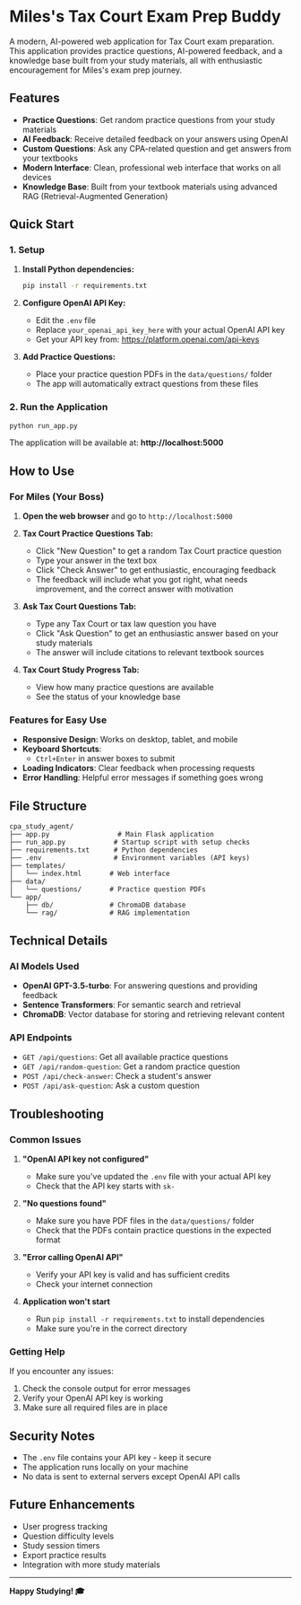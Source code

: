 # Miles's Tax Court Exam Prep Buddy

A modern, AI-powered web application for Tax Court exam preparation. This application provides practice questions, AI-powered feedback, and a knowledge base built from your study materials, all with enthusiastic encouragement for Miles's exam prep journey.

## Features

- **Practice Questions**: Get random practice questions from your study materials
- **AI Feedback**: Receive detailed feedback on your answers using OpenAI
- **Custom Questions**: Ask any CPA-related question and get answers from your textbooks
- **Modern Interface**: Clean, professional web interface that works on all devices
- **Knowledge Base**: Built from your textbook materials using advanced RAG (Retrieval-Augmented Generation)

## Quick Start

### 1. Setup

1. **Install Python dependencies:**
   ```bash
   pip install -r requirements.txt
   ```

2. **Configure OpenAI API Key:**
   - Edit the `.env` file
   - Replace `your_openai_api_key_here` with your actual OpenAI API key
   - Get your API key from: https://platform.openai.com/api-keys

3. **Add Practice Questions:**
   - Place your practice question PDFs in the `data/questions/` folder
   - The app will automatically extract questions from these files

### 2. Run the Application

```bash
python run_app.py
```

The application will be available at: **http://localhost:5000**

## How to Use

### For Miles (Your Boss)

1. **Open the web browser** and go to `http://localhost:5000`

2. **Tax Court Practice Questions Tab:**
   - Click "New Question" to get a random Tax Court practice question
   - Type your answer in the text box
   - Click "Check Answer" to get enthusiastic, encouraging feedback
   - The feedback will include what you got right, what needs improvement, and the correct answer with motivation

3. **Ask Tax Court Questions Tab:**
   - Type any Tax Court or tax law question you have
   - Click "Ask Question" to get an enthusiastic answer based on your study materials
   - The answer will include citations to relevant textbook sources

4. **Tax Court Study Progress Tab:**
   - View how many practice questions are available
   - See the status of your knowledge base

### Features for Easy Use

- **Responsive Design**: Works on desktop, tablet, and mobile
- **Keyboard Shortcuts**: 
  - `Ctrl+Enter` in answer boxes to submit
- **Loading Indicators**: Clear feedback when processing requests
- **Error Handling**: Helpful error messages if something goes wrong

## File Structure

```
cpa_study_agent/
├── app.py                 # Main Flask application
├── run_app.py            # Startup script with setup checks
├── requirements.txt      # Python dependencies
├── .env                  # Environment variables (API keys)
├── templates/
│   └── index.html       # Web interface
├── data/
│   └── questions/       # Practice question PDFs
└── app/
    ├── db/              # ChromaDB database
    └── rag/             # RAG implementation
```

## Technical Details

### AI Models Used
- **OpenAI GPT-3.5-turbo**: For answering questions and providing feedback
- **Sentence Transformers**: For semantic search and retrieval
- **ChromaDB**: Vector database for storing and retrieving relevant content

### API Endpoints
- `GET /api/questions`: Get all available practice questions
- `GET /api/random-question`: Get a random practice question
- `POST /api/check-answer`: Check a student's answer
- `POST /api/ask-question`: Ask a custom question

## Troubleshooting

### Common Issues

1. **"OpenAI API key not configured"**
   - Make sure you've updated the `.env` file with your actual API key
   - Check that the API key starts with `sk-`

2. **"No questions found"**
   - Make sure you have PDF files in the `data/questions/` folder
   - Check that the PDFs contain practice questions in the expected format

3. **"Error calling OpenAI API"**
   - Verify your API key is valid and has sufficient credits
   - Check your internet connection

4. **Application won't start**
   - Run `pip install -r requirements.txt` to install dependencies
   - Make sure you're in the correct directory

### Getting Help

If you encounter any issues:
1. Check the console output for error messages
2. Verify your OpenAI API key is working
3. Make sure all required files are in place

## Security Notes

- The `.env` file contains your API key - keep it secure
- The application runs locally on your machine
- No data is sent to external servers except OpenAI API calls

## Future Enhancements

- User progress tracking
- Question difficulty levels
- Study session timers
- Export practice results
- Integration with more study materials

---

**Happy Studying! 🎓** 